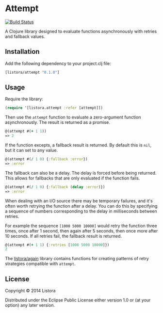 # Attempt

[![Build Status](https://travis-ci.org/listora/attempt.svg?branch=master)](https://travis-ci.org/listora/attempt)

A Clojure library designed to evaluate functions asynchronously with
retries and fallback values.

## Installation

Add the following dependency to your project.clj file:

```clojure
[listora/attempt "0.1.0"]
```

## Usage

Require the library:

```clojure
(require '[listora.attempt :refer [attempt]])
```

Then use the `attempt` function to evaluate a zero-argument function
asynchronously. The result is returned as a promise.

```clojure
@(attempt #(+ 1 1))
=> 2
```

If the function excepts, a fallback result is returned. By default
this is `nil`, but it can set to any value.

```clojure
@(attempt #(/ 1 0) {:fallback :error})
=> :error
```

The fallback can also be a delay. The delay is forced before being
returned. This allows for fallbacks that are only evaluated if the
function fails.

```clojure
@(attempt #(/ 1 0) {:fallback (delay :error)})
=> :error
```

When dealing with an I/O source there may be temporary failures, and
it's often worth retrying the function after a delay. You can do this
by specifying a sequence of numbers corresponding to the delay in
milliseconds between retries.

For example the sequence `[1000 5000 10000]` would retry the function
three times, once after 1 second, then again after 5 seconds, then
once more after 10 seconds. If all retries fail, the fallback result
is returned.

```clojure
@(attempt #(+ 1 1) {:retries [1000 5000 10000]})
2
```

The [listora/again][again] library contains functions for creating patterns
of retry strategies compatible with `attempt`.

[again]: https://github.com/listora/again

## License

Copyright © 2014 Listora

Distributed under the Eclipse Public License either version 1.0 or (at
your option) any later version.
